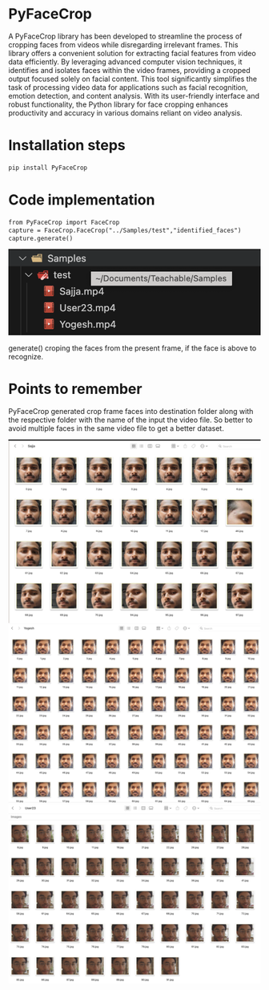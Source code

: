 # PyFaceCrop
A PyFaceCrop library has been developed to streamline the process of cropping faces from videos while disregarding irrelevant frames. This library offers a convenient solution for extracting facial features from video data efficiently. By leveraging advanced computer vision techniques, it identifies and isolates faces within the video frames, providing a cropped output focused solely on facial content. This tool significantly simplifies the task of processing video data for applications such as facial recognition, emotion detection, and content analysis. With its user-friendly interface and robust functionality, the Python library for face cropping enhances productivity and accuracy in various domains reliant on video analysis.

# Installation steps

```bash
pip install PyFaceCrop
``` 

# Code implementation
```
from PyFaceCrop import FaceCrop
capture = FaceCrop.FaceCrop("../Samples/test","identified_faces")
capture.generate()
```
![screenshot](./screenshots/Screenshot_Input.png)

generate() croping the faces from the present frame, if the face is above to recognize.

# Points to remember

PyFaceCrop generated crop frame faces into destination folder along with the respective folder with the name of the input the video file. So better to avoid multiple faces in the same video file to get a better dataset.

![screenshot](./screenshots/Screenshot_Sajja.png)   
![screenshot](./screenshots/Screenshot_Yogesh.png) 
![screenshot](./screenshots/Screenshot_User23.png) 


